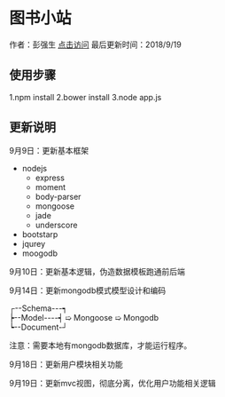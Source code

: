 # 图书小站
作者：彭强生
[点击访问](http://47.100.35.33:8888)
最后更新时间：2018/9/19

## 使用步骤
1.npm install
2.bower install
3.node app.js

## 更新说明
9月9日：更新基本框架

+ nodejs
	+ express
	+ moment
	+ body-parser
	+ mongoose
	+ jade
	+ underscore
+ bootstarp
+ jqurey
+ moogodb

9月10日：更新基本逻辑，伪造数据模板跑通前后端

9月14日：更新mongodb模式模型设计和编码

┌--Schema---┑    
┝--Model----┥ ➯ Mongoose ➯ Mongodb</br>
┕--Document-┘

注意：需要本地有mongodb数据库，才能运行程序。

9月18日：更新用户模块相关功能

9月19日：更新mvc视图，彻底分离，优化用户功能相关逻辑
